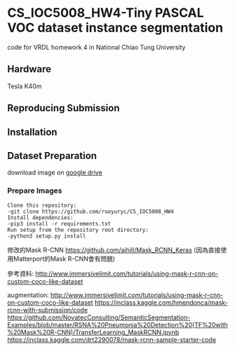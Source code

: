 # CS_IOC5008_HW4-Tiny PASCAL VOC dataset instance segmentation
code for VRDL homework 4 in National Chiao Tung University
## Hardware
Tesla K40m  
## Reproducing Submission

## Installation

## Dataset Preparation
download image on [google drive](https://drive.google.com/drive/u/3/folders/1fGg03EdBAxjFumGHHNhMrz2sMLLH04FK)
### Prepare Images
```
Clone this repository:
-git clone https://github.com/ruoyuryc/CS_IOC5008_HW4
Install dependencies:
-pip3 install -r requirements.txt
Run setup from the repository root directory:
-python3 setup.py install
```



修改的Mask R-CNN
https://github.com/aihill/Mask_RCNN_Keras
(因為直接使用Matterport的Mask R-CNN會有問題)

參考資料:
http://www.immersivelimit.com/tutorials/using-mask-r-cnn-on-custom-coco-like-dataset


augmentation:
http://www.immersivelimit.com/tutorials/using-mask-r-cnn-on-custom-coco-like-dataset
https://inclass.kaggle.com/hmendonca/mask-rcnn-with-submission/code
https://github.com/NovatecConsulting/SemanticSegmentation-Examples/blob/master/RSNA%20Pneumonia%20Detection%20(TF%20with%20Mask%20R-CNN)/TransferLearning_MaskRCNN.ipynb
https://inclass.kaggle.com/drt2290078/mask-rcnn-sample-starter-code

